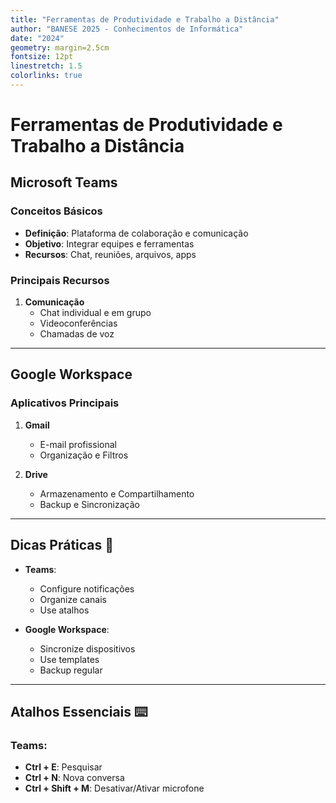 ```yaml
---
title: "Ferramentas de Produtividade e Trabalho a Distância"
author: "BANESE 2025 - Conhecimentos de Informática"
date: "2024"
geometry: margin=2.5cm
fontsize: 12pt
linestretch: 1.5
colorlinks: true
---
```


# Ferramentas de Produtividade e Trabalho a Distância

## Microsoft Teams

### Conceitos Básicos
- **Definição**: Plataforma de colaboração e comunicação
- **Objetivo**: Integrar equipes e ferramentas
- **Recursos**: Chat, reuniões, arquivos, apps

### Principais Recursos
1. **Comunicação**
   - Chat individual e em grupo
   - Videoconferências
   - Chamadas de voz

---

## Google Workspace

### Aplicativos Principais
1. **Gmail**
   - E-mail profissional
   - Organização e Filtros
   
2. **Drive**
   - Armazenamento e Compartilhamento
   - Backup e Sincronização

---

## Dicas Práticas 📑

- **Teams**:
  - Configure notificações
  - Organize canais
  - Use atalhos
    
- **Google Workspace**:
  - Sincronize dispositivos
  - Use templates
  - Backup regular

---

## Atalhos Essenciais ⌨️

### Teams:
- **Ctrl + E**: Pesquisar
- **Ctrl + N**: Nova conversa
- **Ctrl + Shift + M**: Desativar/Ativar microfone